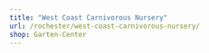 ```yaml
---
title: "West Coast Carnivorous Nursery"
url: /rochester/west-coast-carnivorous-nursery/
shop: Garten-Center
---
```

